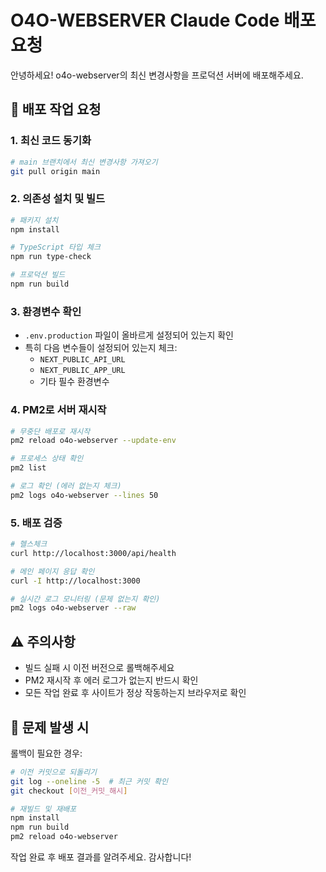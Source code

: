 # O4O-WEBSERVER Claude Code 배포 요청

안녕하세요! o4o-webserver의 최신 변경사항을 프로덕션 서버에 배포해주세요.

## 📌 배포 작업 요청

### 1. 최신 코드 동기화
```bash
# main 브랜치에서 최신 변경사항 가져오기
git pull origin main
```

### 2. 의존성 설치 및 빌드
```bash
# 패키지 설치
npm install

# TypeScript 타입 체크
npm run type-check

# 프로덕션 빌드
npm run build
```

### 3. 환경변수 확인
- `.env.production` 파일이 올바르게 설정되어 있는지 확인
- 특히 다음 변수들이 설정되어 있는지 체크:
  - `NEXT_PUBLIC_API_URL` 
  - `NEXT_PUBLIC_APP_URL`
  - 기타 필수 환경변수

### 4. PM2로 서버 재시작
```bash
# 무중단 배포로 재시작
pm2 reload o4o-webserver --update-env

# 프로세스 상태 확인
pm2 list

# 로그 확인 (에러 없는지 체크)
pm2 logs o4o-webserver --lines 50
```

### 5. 배포 검증
```bash
# 헬스체크
curl http://localhost:3000/api/health

# 메인 페이지 응답 확인
curl -I http://localhost:3000

# 실시간 로그 모니터링 (문제 없는지 확인)
pm2 logs o4o-webserver --raw
```

## ⚠️ 주의사항
- 빌드 실패 시 이전 버전으로 롤백해주세요
- PM2 재시작 후 에러 로그가 없는지 반드시 확인
- 모든 작업 완료 후 사이트가 정상 작동하는지 브라우저로 확인

## 🔄 문제 발생 시
롤백이 필요한 경우:
```bash
# 이전 커밋으로 되돌리기
git log --oneline -5  # 최근 커밋 확인
git checkout [이전_커밋_해시]

# 재빌드 및 재배포
npm install
npm run build
pm2 reload o4o-webserver
```

작업 완료 후 배포 결과를 알려주세요. 감사합니다!